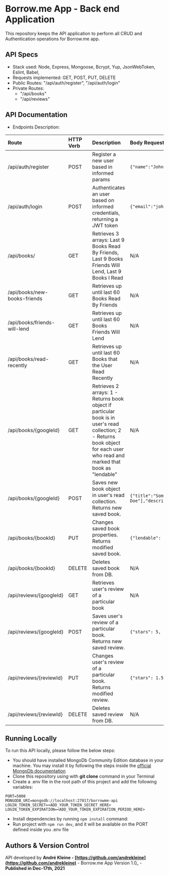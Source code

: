 # Borrow.me App - Back end Application

This repository keeps the API application to perform all CRUD and Authentication operations for Borrow.me app.

## API Specs

- Stack used: Node, Express, Mongoose, Bcrypt, Yup, JsonWebToken, Eslint, Babel,
- Requests implemented: GET, POST, PUT, DELETE
- Public Routes: "/api/auth/register", "/api/auth/login"
- Private Routes:
  - "/api/books" 
  - "/api/reviews"

## API Documentation

- Endpoints Description:

| Route | HTTP Verb | Description | Body Request | Example Response | Status Code |
|:- |:- |:- |:- |:- |:- |
| /api/auth/register | POST | Register a new user based in informed params | `{"name":"John Doe","email":"john@doe.com","password":"123456"}` | ``{"_id":15,"name":"John Doe","email":"john@doe.com"}` | 201 |
| /api/auth/login | POST | Authenticates an user based on informed credentials, returning a JWT token | `{"email":"john@doe.com","password":"123456"}` | `{"token":"eyJhbGciOiJIUzI1NiIsInR5cCI6IkpXVCJ9.eyJleHAiOjE2MzA4Njk2NzIsImlzcyI6IjE1In0.ZrpH4tzt2qdDtTFynj3ez2rIl8KM9cvmkI5AO1JOKps","role":"User"}` | 200 |
| /api/books/ | GET | Retrieves 3 arrays: Last 9 Books Read By Friends, Last 9 Books Friends Will Lend, Last 9 Books I Read | N/A | `{["_id": "61bcbeffc12e7aca7dc9fa61", "title": "Some Book", "authors": ["John Doe"], "description": "A story where things happen", "imgLink": "http://image.jpg", "owner": "61bc9c8a2953dffd91f66666", "googleID": "7RmuAAAAQBAJ", "read": true, "lendable": true, "createdAt": "2021-12-17T16:46:55.710Z", "updatedAt": "2021-12-17T16:46:56.803Z", "__v": 0], ["_id": "61bcbeffc12e7aca7dc9fa61", "title": "Some Book", "authors": ["John Doe"], "description": "A story where things happen", "imgLink": "http://image.jpg", "owner": "61bc9c8a2953dffd91f66666", "googleID": "7RmuAAAAQBAJ", "read": true, "lendable": true, "createdAt": "2021-12-17T16:46:55.710Z", "updatedAt": "2021-12-17T16:46:56.803Z", "__v": 0], ["_id": "61bcbeffc12e7aca7dc9fa61", "title": "Some Book", "authors": ["John Doe"], "description": "A story where things happen", "imgLink": "http://image.jpg", "owner": "61bc9c8a2953dffd91f66666", "googleID": "7RmuAAAAQBAJ", "read": true, "lendable": true, "createdAt": "2021-12-17T16:46:55.710Z", "updatedAt": "2021-12-17T16:46:56.803Z", "__v": 0]}` | 201 |
| /api/books/new-books-friends | GET | Retrieves up until last 60 Books Read By Friends | N/A | `{["_id": "61bcbeffc12e7aca7dc9fa61",			"title": "Some Book", "authors": ["John Doe"], "description": "A story where things happen", "imgLink": "http://image.jpg", "owner": "61bc9c8a2953dffd91f66666", "googleID": "7RmuAAAAQBAJ", "read": true, "lendable": true, "createdAt": "2021-12-17T16:46:55.710Z", "updatedAt": "2021-12-17T16:46:56.803Z", "__v": 0]}` | 201 |
| /api/books/friends-will-lend | GET | Retrieves up until last 60 Books Friends Will Lend | N/A | `{["_id": "61bcbeffc12e7aca7dc9fa61",			"title": "Some Book", "authors": ["John Doe"], "description": "A story where things happen", "imgLink": "http://image.jpg", "owner": "61bc9c8a2953dffd91f66666", "googleID": "7RmuAAAAQBAJ", "read": true, "lendable": true, "createdAt": "2021-12-17T16:46:55.710Z", "updatedAt": "2021-12-17T16:46:56.803Z", "__v": 0]}`| 201 |
| /api/books/read-recently | GET | Retrieves up until last 60 Books that the User Read Recently | N/A | `{["_id": "61bcbeffc12e7aca7dc9fa61", "title": "Some Book", "authors": ["John Doe"], "description": "A story where things happen", "imgLink": "http://image.jpg", "owner": "61bc9c8a2953dffd91f66666", "googleID": "7RmuAAAAQBAJ", "read": true, "lendable": true, "createdAt": "2021-12-17T16:46:55.710Z", "updatedAt": "2021-12-17T16:46:56.803Z", "__v": 0]}` | 201 |
| /api/books/{googleId} | GET | Retrieves 2 arrays: 1 - Returns book object if particular book is in user's read collection; 2 - Returns book object for each user who read and marked that book as "lendable"| N/A | `{["_id": "61bcbeffc12e7aca7dc9fa61", "title": "Some Book", "authors": ["John Doe"], "description": "A story where things happen", "imgLink": "http://image.jpg", "owner": "61bc9c8a2953dffd91f66666", "googleID": "7RmuAAAAQBAJ", "read": true, "lendable": true, "createdAt": "2021-12-17T16:46:55.710Z", "updatedAt": "2021-12-17T16:46:56.803Z", "__v": 0]}` | 201 |
| /api/books/{googleId} | POST | Saves new book object in user's read collection. Returns new saved book. | `{"title":"Some book","authors":["John Doe"],"description":"123","imgLink":"image.jpg","googleID":"5pBrVjZmGwoC"}` | `{["_id": "61bcbeffc12e7aca7dc9fa61", "title": "Some Book", "authors": ["John Doe"], "description": "A story where things happen", "imgLink": "http://image.jpg", "owner": "61bc9c8a2953dffd91f66666", "googleID": "7RmuAAAAQBAJ", "read": true, "lendable": true, "createdAt": "2021-12-17T16:46:55.710Z", "updatedAt": "2021-12-17T16:46:56.803Z", "__v": 0]}` | 201 |
| /api/books/{bookId} | PUT | Changes saved book properties. Returns modified saved book. | `{"lendable": "true"}` | `{["_id": "61bcbeffc12e7aca7dc9fa61", "title": "Some Book", "authors": ["John Doe"], "description": "A story where things happen", "imgLink": "http://image.jpg", "owner": "61bc9c8a2953dffd91f66666", "googleID": "7RmuAAAAQBAJ", "read": true, "lendable": true, "createdAt": "2021-12-17T16:46:55.710Z", "updatedAt": "2021-12-17T16:46:56.803Z", "__v": 0]}` | 201 |
| /api/books/{bookId} | DELETE | Deletes saved book from DB. | N/A | N/A | 204 |
| /api/reviews/{googleId} | GET | Retrieves user's review of a particular book | N/A | `[{"_id": "61bcbe17c12e7aca7dc9f555", "googleID": "HRSjDwAAQBAJ", "owner": "61bc97552953dffd91f66666", "stars": 3, "text": "Some text", "createdAt": "2021-12-17T16:43:03.332Z", "updatedAt":  "2021-12-17T16:43:03.332Z", "__v": 0 }]` | 201 |
| /api/reviews/{googleId} | POST | Saves user's review of a particular book. Returns new saved review. | `{"stars": 5, "text": "Some text"}` | `[{"_id": "61bcbe17c12e7aca7dc9f555", "googleID": "HRSjDwAAQBAJ", "owner": "61bc97552953dffd91f66666", "stars": 5, "text": "Some text", "createdAt": "2021-12-17T16:43:03.332Z", "updatedAt":  "2021-12-17T16:43:03.332Z", "__v": 0 }]` | 201 |
| /api/reviews/{reviewId} | PUT | Changes user's review of a particular book. Returns modified review.  | `{"stars": 1.5}` | `[{"_id": "61bcbe17c12e7aca7dc9f555", "googleID": "HRSjDwAAQBAJ", "owner": "61bc97552953dffd91f66666", "stars": 1.5, "text": "Some text", "createdAt": "2021-12-17T16:43:03.332Z", "updatedAt":  "2021-12-17T16:43:03.332Z", "__v": 0 }]` | 201 |
| /api/reviews/{reviewId} | DELETE | Deletes saved review from DB. | N/A | N/A | 204 |

## Running Locally

To run this API locally, please follow the below steps:

- You should have installed MongoDb Community Edition database in your machine. You may install it by following the steps inside the [official MongoDb documentation](https://docs.mongodb.com/manual/administration/install-community/)
- Clone this repository using with **git clone** command in your Terminal
- Create a .env file in the root path of this project and add the following variables:

```text
PORT=5000
MONGODB_URI=mongodb://localhost:27017/borrowme-api
LOGIN_TOKEN_SECRET=<ADD_YOUR_TOKEN_SECRET_HERE>
LOGIN_TOKEN_EXPIRATION=<ADD_YOUR_TOKEN_EXPIRATION_PERIOD_HERE>
```

- Install dependencies by running `npm install` command:
- Run project with `npm run dev`, and it will be available on the PORT defined inside you .env file

## Authors & Version Control

API developed by **André Kleine - [https://github.com/andrekleine](https://github.com/andrekleine)** - Borrow.me App Version 1.0_ - **Published in Dec-17th, 2021**
